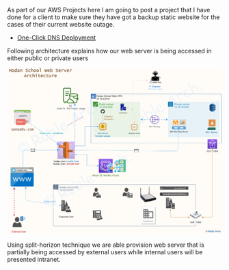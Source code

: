 As part of our AWS Projects here I am going to post a project that I have done for a client to make sure they have got a backup static website for the cases of their current website outage.

- [One-Click DNS Deployment](https://console.aws.amazon.com/cloudformation/home?region=us-east-1#/stacks/create/review?templateURL=https://roble-files.s3.amazonaws.com/Hodan-Project/R53-failover.yml&stackName=HDN-Domain-Host)

Following architecture explains how our web server is being accessed in either public or private users

![Route 53 - Web Server](https://github.com/MoRoble/AWS-Projects/blob/051de45fc64f997be4ef0966294df1a5475ef904/Amazon-Route53/Web-Server%20-%20R53.jpg)


Using split-horizon technique we are able provision web server that is partially being accessed by external users while internal users will be presented intranet.
